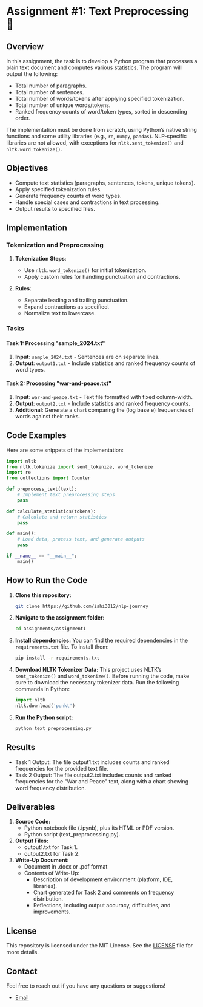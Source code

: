 # **Assignment #1: Text Preprocessing** 📄

## **Overview**

In this assignment, the task is to develop a Python program that processes a plain text document and computes various statistics. The program will output the following:

- Total number of paragraphs.
- Total number of sentences.
- Total number of words/tokens after applying specified tokenization.
- Total number of unique words/tokens.
- Ranked frequency counts of word/token types, sorted in descending order.

The implementation must be done from scratch, using Python’s native string functions and some utility libraries (e.g., `re`, `numpy`, `pandas`). NLP-specific libraries are not allowed, with exceptions for `nltk.sent_tokenize()` and `nltk.word_tokenize()`.

## **Objectives**

- Compute text statistics (paragraphs, sentences, tokens, unique tokens).
- Apply specified tokenization rules.
- Generate frequency counts of word types.
- Handle special cases and contractions in text processing.
- Output results to specified files.

## **Implementation**

### **Tokenization and Preprocessing**

1. **Tokenization Steps**:
   - Use `nltk.word_tokenize()` for initial tokenization.
   - Apply custom rules for handling punctuation and contractions.

2. **Rules**:
   - Separate leading and trailing punctuation.
   - Expand contractions as specified.
   - Normalize text to lowercase.

### **Tasks**

#### **Task 1: Processing "sample_2024.txt"**

1. **Input**: `sample_2024.txt` - Sentences are on separate lines.
2. **Output**: `output1.txt` - Include statistics and ranked frequency counts of word types.

#### **Task 2: Processing "war-and-peace.txt"**

1. **Input**: `war-and-peace.txt` - Text file formatted with fixed column-width.
2. **Output**: `output2.txt` - Include statistics and ranked frequency counts.
3. **Additional**: Generate a chart comparing the (log base e) frequencies of words against their ranks.

## **Code Examples**

Here are some snippets of the implementation:

```python
import nltk
from nltk.tokenize import sent_tokenize, word_tokenize
import re
from collections import Counter

def preprocess_text(text):
    # Implement text preprocessing steps
    pass

def calculate_statistics(tokens):
    # Calculate and return statistics
    pass

def main():
    # Load data, process text, and generate outputs
    pass

if __name__ == "__main__":
    main()
```
## **How to Run the Code**

1. **Clone this repository:**
    ```bash
    git clone https://github.com/ishi3012/nlp-journey
    ```

2. **Navigate to the assignment folder:**
    ```bash
    cd assignments/assignment1
    ```

3. **Install dependencies:**
   You can find the required dependencies in the `requirements.txt` file. To install them:
    ```bash
    pip install -r requirements.txt
    ```

4. **Download NLTK Tokenizer Data:**
   This project uses NLTK’s `sent_tokenize()` and `word_tokenize()`. Before running the code, make sure to download the necessary tokenizer data. Run the following commands in Python:
    ```python
    import nltk
    nltk.download('punkt')
    ```

5. **Run the Python script:**
    ```bash
    python text_preprocessing.py
    ```
## **Results**
- Task 1 Output: The file output1.txt includes counts and ranked frequencies for the provided text file.
- Task 2 Output: The file output2.txt includes counts and ranked frequencies for the "War and Peace" text, along with a chart showing word frequency distribution.

## **Deliverables**

1. **Source Code:**
    - Python notebook file (.ipynb), plus its HTML or PDF version.
    - Python script (text_preprocessing.py).
2. **Output Files:**
    - output1.txt for Task 1.
    - output2.txt for Task 2.
3. **Write-Up Document:**
    - Document in .docx or .pdf format
    - Contents of Write-Up:
        - Description of development environment (platform, IDE, libraries).
        - Chart generated for Task 2 and comments on frequency distribution.
        - Reflections, including output accuracy, difficulties, and improvements.
## **License**
This repository is licensed under the MIT License. See the [LICENSE](./LICENSE) file for more details.

## **Contact**
Feel free to reach out if you have any questions or suggestions!
- [Email](ishishiv3012@gmail.com)

